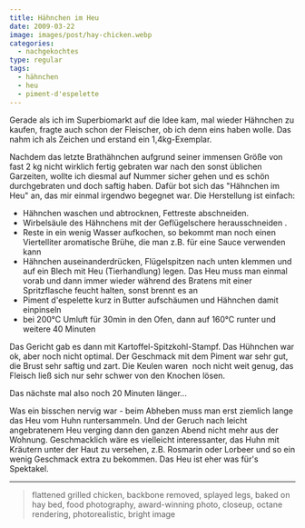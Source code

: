 ```yaml
---
title: Hähnchen im Heu
date: 2009-03-22
image: images/post/hay-chicken.webp
categories: 
  - nachgekochtes
type: regular
tags: 
  - hähnchen
  - heu
  - piment-d'espelette
---
```


Gerade als ich im Superbiomarkt auf die Idee kam, mal wieder Hähnchen zu kaufen, fragte auch schon der Fleischer, ob ich denn eins haben wolle. Das nahm ich als Zeichen und erstand ein 1,4kg-Exemplar.

Nachdem das letzte Brathähnchen aufgrund seiner immensen Größe von fast 2 kg nicht wirklich fertig gebraten war nach den sonst üblichen Garzeiten, wollte ich diesmal auf Nummer sicher gehen und es schön durchgebraten und doch saftig haben. Dafür bot sich das "Hähnchen im Heu" an, das mir einmal irgendwo begegnet war. Die Herstellung ist einfach:

- Hähnchen waschen und abtrocknen, Fettreste abschneiden.
- Wirbelsäule des Hähnchens mit der Geflügelschere herausschneiden .
- Reste in ein wenig Wasser aufkochen, so bekommt man noch einen Viertelliter aromatische Brühe, die man z.B. für eine Sauce verwenden kann
- Hähnchen auseinanderdrücken, Flügelspitzen nach unten klemmen und auf ein Blech mit Heu (Tierhandlung) legen. Das Heu muss man einmal vorab und dann immer wieder während des Bratens mit einer Spritzflasche feucht halten, sonst brennt es an
- Piment d'espelette kurz in Butter aufschäumen und Hähnchen damit einpinseln
- bei 200°C Umluft für 30min in den Ofen, dann auf 160°C runter und weitere 40 Minuten

Das Gericht gab es dann mit Kartoffel-Spitzkohl-Stampf. Das Hühnchen war ok, aber noch nicht optimal. Der Geschmack mit dem Piment war sehr gut, die Brust sehr saftig und zart. Die Keulen waren  noch nicht weit genug, das Fleisch ließ sich nur sehr schwer von den Knochen lösen.

Das nächste mal also noch 20 Minuten länger...

Was ein bisschen nervig war - beim Abheben muss man erst ziemlich lange das Heu vom Huhn runtersammeln. Und der Geruch nach leicht angebratenem Heu verging dann den ganzen Abend nicht mehr aus der Wohnung. Geschmacklich wäre es vielleicht interessanter, das Huhn mit Kräutern unter der Haut zu versehen, z.B. Rosmarin oder Lorbeer und so ein wenig Geschmack extra zu bekommen. Das Heu ist eher was für's Spektakel.

----

> flattened grilled chicken, backbone removed, splayed legs, baked on hay bed, food photography, award-winning photo, closeup, octane rendering, photorealistic, bright image